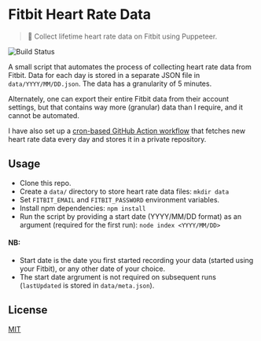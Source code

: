 # Fitbit Heart Rate Data

> 💓 Collect lifetime heart rate data on Fitbit using Puppeteer.

![Build Status](https://github.com/plibither8/fitbit-heart-rate/workflows/Heart%20Rate%20Bot/badge.svg)

A small script that automates the process of collecting heart rate data from Fitbit. Data for each day is stored in a separate JSON file in `data/YYYY/MM/DD.json`. The data has a granularity of 5 minutes.

Alternately, one can export their entire Fitbit data from their account settings, but that contains way more (granular) data than I require, and it cannot be automated.

I have also set up a [cron-based GitHub Action workflow](https://github.com/plibither8/fitbit-heart-rate/actions) that fetches new heart rate data every day and stores it in a private repository.

## Usage

* Clone this repo.
* Create a `data/` directory to store heart rate data files: `mkdir data`
* Set `FITBIT_EMAIL` and `FITBIT_PASSWORD` environment variables.
* Install npm dependencies: `npm install`
* Run the script by providing a start date (YYYY/MM/DD format) as an argument (required for the first run): `node index <YYYY/MM/DD>`

#### NB:

* Start date is the date you first started recording your data (started using your Fitbit), or any other date of your choice.
* The start date argrument is not required on subsequent runs (`lastUpdated` is stored in `data/meta.json`).

## License

[MIT](LICENSE)
